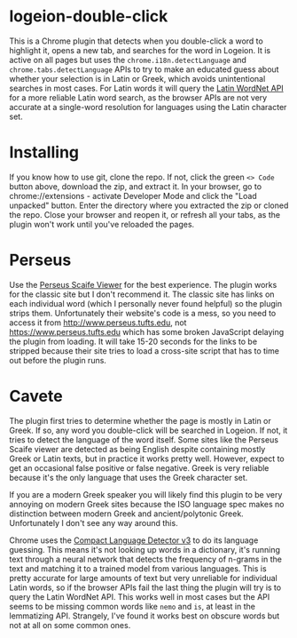 # logeion-double-click
This is a Chrome plugin that detects when you double-click a word to highlight it, opens a new tab, and searches for the word in Logeion. It is active on all pages but uses the `chrome.i18n.detectLanguage` and `chrome.tabs.detectLanguage` APIs to try to make an educated guess about whether your selection is in Latin or Greek, which avoids unintentional searches in most cases. For Latin words it will query the [Latin WordNet API](https://latinwordnet.exeter.ac.uk/api) for a more reliable Latin word search, as the browser APIs are not very accurate at a single-word resolution for languages using the Latin character set.

# Installing
If you know how to use git, clone the repo. If not, click the green `<> Code` button above, download the zip, and extract it. In your browser, go to chrome://extensions - activate Developer Mode and click the "Load unpacked" button. Enter the directory where you extracted the zip or cloned the repo. Close your browser and reopen it, or refresh all your tabs, as the plugin won't work until you've reloaded the pages.

# Perseus
Use the [Perseus Scaife Viewer](https://scaife.perseus.org/library/) for the best experience. The plugin works for the classic site but I don't recommend it. The classic site has links on each individual word (which I personally never found helpful) so the plugin strips them. Unfortunately their website's code is a mess, so you need to access it from http://www.perseus.tufts.edu, not https://www.perseus.tufts.edu which has some broken JavaScript delaying the plugin from loading. It will take 15-20 seconds for the links to be stripped because their site tries to load a cross-site script that has to time out before the plugin runs.

# Cavete
The plugin first tries to determine whether the page is mostly in Latin or Greek. If so, any word you double-click will be searched in Logeion. If not, it tries to detect the language of the word itself. Some sites like the Perseus Scaife viewer are detected as being English despite containing mostly Greek or Latin texts, but in practice it works pretty well. However, expect to get an occasional false positive or false negative. Greek is very reliable because it's the only language that uses the Greek character set.

If you are a modern Greek speaker you will likely find this plugin to be very annoying on modern Greek sites because the ISO language spec makes no distinction between modern Greek and ancient/polytonic Greek. Unfortunately I don't see any way around this.

Chrome uses the [Compact Language Detector v3](https://github.com/google/cld3) to do its language guessing. This means it's not looking up words in a dictionary, it's running text through a neural network that detects the frequency of n-grams in the text and matching it to a trained model from various languages. This is pretty accurate for large amounts of text but very unreliable for individual Latin words, so if the browser APIs fail the last thing the plugin will try is to query the Latin WordNet API. This works well in most cases but the API seems to be missing common words like `nemo` and `is`, at least in the lemmatizing API. Strangely, I've found it works best on obscure words but not at all on some common ones.
